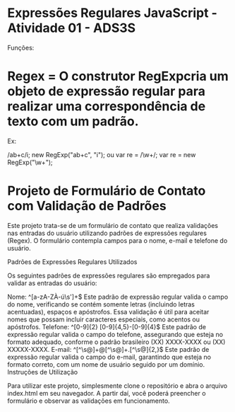 # Expressões Regulares JavaScript - Atividade 01 - ADS3S   


Funções: 

# Regex = O construtor RegExpcria um objeto de expressão regular para realizar uma correspondência de texto com um padrão.
Ex: 

/ab+c/i;
new RegExp("ab+c", "i");
ou
var re = /\w+/;
var re = new RegExp("\\w+");

# Projeto de Formulário de Contato com Validação de Padrões

Este projeto trata-se de um formulário de contato que realiza validações nas entradas do usuário utilizando padrões de expressões regulares (Regex). O formulário contempla campos para o nome, e-mail e telefone do usuário.

Padrões de Expressões Regulares Utilizados

Os seguintes padrões de expressões regulares são empregados para validar as entradas do usuário:

Nome: ^[a-zA-ZÀ-ú\s']+$
Este padrão de expressão regular valida o campo do nome, verificando se contém somente letras (incluindo letras acentuadas), espaços e apóstrofos. Essa validação é útil para aceitar nomes que possam incluir caracteres especiais, como acentos ou apóstrofos.
Telefone: ^[0-9]{2} [0-9]{4,5}-[0-9]{4}$
Este padrão de expressão regular valida o campo do telefone, assegurando que esteja no formato adequado, conforme o padrão brasileiro (XX) XXXX-XXXX ou (XX) XXXXX-XXXX.
E-mail: ^[^\s@]+@[^\s@]+\.[^\s@]{2,}$
Este padrão de expressão regular valida o campo do e-mail, garantindo que esteja no formato correto, com um nome de usuário seguido por um domínio.
Instruções de Utilização

Para utilizar este projeto, simplesmente clone o repositório e abra o arquivo index.html em seu navegador. A partir daí, você poderá preencher o formulário e observar as validações em funcionamento.




